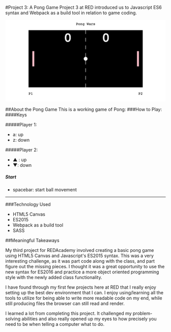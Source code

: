 #Project 3: A Pong Game
Project 3 at RED introduced us to Javascript ES6 syntax and Webpack as a build tool in relation to game coding.

![A Pong Board](pong.png)

##About the Pong Game
This is a working game of Pong:
###How to Play:
####Keys

#####Player 1:
* a: up 
* z: down

#####Player 2:
* ▲ : up
* ▼: down

##### Start
* spacebar: start ball movement
___

###Technology Used
* HTML5 Canvas
* ES2015
* Webpack as a build tool
* SASS

##Meaningful Takeaways

My third project for REDAcademy involved creating a basic pong game using HTML5 Canvas and Javascript's ES2015 syntax. This was a very interesting challenge, as it was part code along with the class, and part figure out the missing pieces. I thought it was a great opportunity to use the new syntax for ES2016 and practice a more object oriented programming style with the newly added class functionality.

I have found through my first few projects here at RED that I really enjoy setting up the best dev environment that I can. I enjoy using/learning all the tools to utilize for being able to write more readable code on my end, while still producing files the browser can still read and render.

I learned a lot from completing this project. It challenged my problem-solving abilities and also really opened up my eyes to how precisely you need to be when telling a computer what to do.

